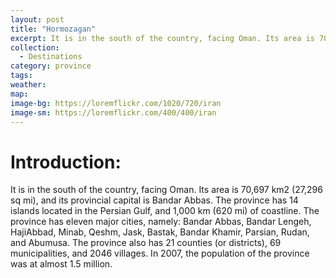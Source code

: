 ```yaml
---
layout: post
title: "Hormozagan"
excerpt: It is in the south of the country, facing Oman. Its area is 70,697 km2 (27,296 sq mi), and its provincial capital is Bandar Abbas.
collection:
  - Destinations
category: province
tags:
weather:
map:
image-bg: https://loremflickr.com/1020/720/iran
image-sm: https://loremflickr.com/400/400/iran
---
```

# **Introduction:**

It is in the south of the country, facing Oman. Its area is 70,697 km2 (27,296 sq mi), and its provincial capital is Bandar Abbas. The province has 14 islands located in the Persian Gulf, and 1,000 km (620 mi) of coastline. The province has eleven major cities, namely: Bandar Abbas, Bandar Lengeh, HajiAbbad, Minab, Qeshm, Jask, Bastak, Bandar Khamir, Parsian, Rudan, and Abumusa. The province also has 21 counties (or districts), 69 municipalities, and 2046 villages. In 2007, the population of the province was at almost 1.5 million.